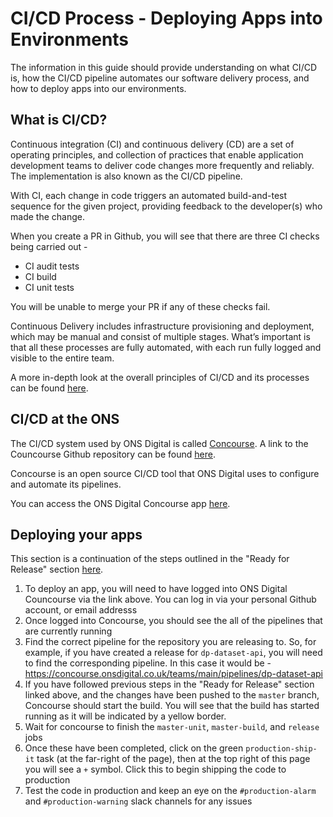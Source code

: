 CI/CD Process - Deploying Apps into Environments
===============================================

The information in this guide should provide understanding on what CI/CD is, how the CI/CD pipeline automates our software delivery process, and how to deploy apps into our environments.

## What is CI/CD?

Continuous integration (CI) and continuous delivery (CD) are a set of operating principles, and collection of practices that enable application development teams to deliver code changes more frequently and reliably. The implementation is also known as the CI/CD pipeline.

With CI, each change in code triggers an automated build-and-test sequence for the given project, providing feedback to the developer(s) who made the change. 

When you create a PR in Github, you will see that there are three CI checks being carried out - 

- CI audit tests 
- CI build
- CI unit tests

You will be unable to merge your PR if any of these checks fail.

Continuous Delivery includes infrastructure provisioning and deployment, which may be manual and consist of multiple stages. What’s important is that all these processes are fully automated, with each run fully logged and visible to the entire team.

A more in-depth look at the overall principles of CI/CD and its processes can be found [here](https://www.atlassian.com/continuous-delivery/principles/continuous-integration-vs-delivery-vs-deployment).

## CI/CD at the ONS

The CI/CD system used by ONS Digital is called [Concourse](https://concourse-ci.org/). A link to the Councourse Github repository can be found [here](https://github.com/concourse/concourse).

Concourse is an open source CI/CD tool that ONS Digital uses to configure and automate its pipelines.

You can access the ONS Digital Concourse app [here](https://concourse.onsdigital.co.uk/).



## Deploying your apps

This section is a continuation of the steps outlined in the "Ready for Release" section [here](culture-and-process/TRELLO_BOARD_FLOW.md). 

1. To deploy an app, you will need to have logged into ONS Digital Councourse via the link above. You can log in via your personal Github account, or email addresss
2. Once logged into Concourse, you should see the all of the pipelines that are currently running 
3. Find the correct pipeline for the repository you are releasing to. So, for example, if you have created a release for `dp-dataset-api`, you will need to find the corresponding pipeline. In this case it would be - https://concourse.onsdigital.co.uk/teams/main/pipelines/dp-dataset-api
4. If you have followed previous steps in the "Ready for Release" section linked above, and the changes have been pushed to the `master` branch, Concourse should start the build. You will see that the build has started running as it will be indicated by a yellow border.
5. Wait for concourse to finish the `master-unit`, `master-build`, and `release` jobs
6. Once these have been completed, click on the green `production-ship-it` task (at the far-right of the page), then at the top right of this page you will see a `+` symbol. Click this to begin shipping the code to production
7. Test the code in production and keep an eye on the `#production-alarm` and `#production-warning` slack channels for any issues